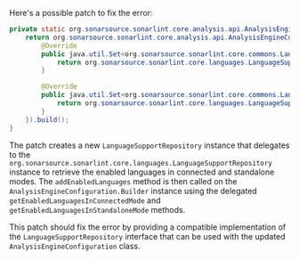 Here's a possible patch to fix the error:
```java
private static org.sonarsource.sonarlint.core.analysis.api.AnalysisEngineConfiguration buildAnalysisEngineConfiguration() {
    return org.sonarsource.sonarlint.core.analysis.api.AnalysisEngineConfiguration.builder().addEnabledLanguages(sorald.sonar.SonarLintEngine.globalConfig.getEnabledLanguages()).setClientPid(sorald.sonar.SonarLintEngine.globalConfig.getClientPid()).setExtraProperties(sorald.sonar.SonarLintEngine.globalConfig.extraProperties()).setWorkDir(sorald.sonar.SonarLintEngine.globalConfig.getWorkDir()).setModulesProvider(sorald.sonar.SonarLintEngine.globalConfig.getModulesProvider()).setLanguageSupportRepository(new LanguageSupportRepository() {
        @Override
        public java.util.Set<org.sonarsource.sonarlint.core.commons.Language> getEnabledLanguagesInConnectedMode() {
            return org.sonarsource.sonarlint.core.languages.LanguageSupportRepository.getEnabledLanguagesInConnectedMode();
        }

        @Override
        public java.util.Set<org.sonarsource.sonarlint.core.commons.Language> getEnabledLanguagesInStandaloneMode() {
            return org.sonarsource.sonarlint.core.languages.LanguageSupportRepository.getEnabledLanguagesInStandaloneMode();
        }
    }).build();
}
```
The patch creates a new `LanguageSupportRepository` instance that delegates to the `org.sonarsource.sonarlint.core.languages.LanguageSupportRepository` instance to retrieve the enabled languages in connected and standalone modes. The `addEnabledLanguages` method is then called on the `AnalysisEngineConfiguration.Builder` instance using the delegated `getEnabledLanguagesInConnectedMode` and `getEnabledLanguagesInStandaloneMode` methods.

This patch should fix the error by providing a compatible implementation of the `LanguageSupportRepository` interface that can be used with the updated `AnalysisEngineConfiguration` class.